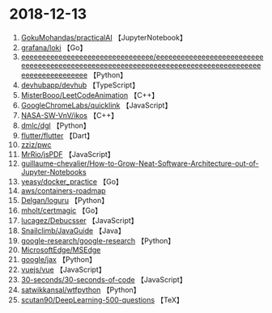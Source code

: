 # 2018-12-13

1. [GokuMohandas/practicalAI](https://github.com/GokuMohandas/practicalAI) 【JupyterNotebook】
2. [grafana/loki](https://github.com/grafana/loki) 【Go】
3. [eeeeeeeeeeeeeeeeeeeeeeeeeeeeeeee/eeeeeeeeeeeeeeeeeeeeeeeeeeeeeeeeeeeeeeeeeeeeeeeeeeeeeeeeeeeeeeeeeeeeeeeeeeeeeeeeeeeeeeeeeeeeeeeeeeee](https://github.com/eeeeeeeeeeeeeeeeeeeeeeeeeeeeeeee/eeeeeeeeeeeeeeeeeeeeeeeeeeeeeeeeeeeeeeeeeeeeeeeeeeeeeeeeeeeeeeeeeeeeeeeeeeeeeeeeeeeeeeeeeeeeeeeeeeee) 【Python】
4. [devhubapp/devhub](https://github.com/devhubapp/devhub) 【TypeScript】
5. [MisterBooo/LeetCodeAnimation](https://github.com/MisterBooo/LeetCodeAnimation) 【C++】
6. [GoogleChromeLabs/quicklink](https://github.com/GoogleChromeLabs/quicklink) 【JavaScript】
7. [NASA-SW-VnV/ikos](https://github.com/NASA-SW-VnV/ikos) 【C++】
8. [dmlc/dgl](https://github.com/dmlc/dgl) 【Python】
9. [flutter/flutter](https://github.com/flutter/flutter) 【Dart】
10. [zziz/pwc](https://github.com/zziz/pwc) 
11. [MrRio/jsPDF](https://github.com/MrRio/jsPDF) 【JavaScript】
12. [guillaume-chevalier/How-to-Grow-Neat-Software-Architecture-out-of-Jupyter-Notebooks](https://github.com/guillaume-chevalier/How-to-Grow-Neat-Software-Architecture-out-of-Jupyter-Notebooks) 
13. [yeasy/docker_practice](https://github.com/yeasy/docker_practice) 【Go】
14. [aws/containers-roadmap](https://github.com/aws/containers-roadmap) 
15. [Delgan/loguru](https://github.com/Delgan/loguru) 【Python】
16. [mholt/certmagic](https://github.com/mholt/certmagic) 【Go】
17. [lucagez/Debucsser](https://github.com/lucagez/Debucsser) 【JavaScript】
18. [Snailclimb/JavaGuide](https://github.com/Snailclimb/JavaGuide) 【Java】
19. [google-research/google-research](https://github.com/google-research/google-research) 【Python】
20. [MicrosoftEdge/MSEdge](https://github.com/MicrosoftEdge/MSEdge) 
21. [google/jax](https://github.com/google/jax) 【Python】
22. [vuejs/vue](https://github.com/vuejs/vue) 【JavaScript】
23. [30-seconds/30-seconds-of-code](https://github.com/30-seconds/30-seconds-of-code) 【JavaScript】
24. [satwikkansal/wtfpython](https://github.com/satwikkansal/wtfpython) 【Python】
25. [scutan90/DeepLearning-500-questions](https://github.com/scutan90/DeepLearning-500-questions) 【TeX】
